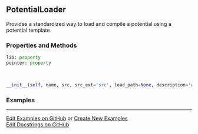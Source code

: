 ## <a id="RynLib.PlzNumbers.PotentialLoader.PotentialLoader">PotentialLoader</a>
Provides a standardized way to load and compile a potential using a potential template

### Properties and Methods
```python
lib: property
pointer: property
```
<a id="RynLib.PlzNumbers.PotentialLoader.PotentialLoader.__init__">&nbsp;</a>
```python
__init__(self, name, src, src_ext='src', load_path=None, description='A compiled potential', version='1.0.0', include_dirs=None, linked_libs=None, macros=None, source_files=None, build_script=None, requires_make=False, out_dir=None, python_potential=False, cleanup_build=True, pointer_name=None): 
```

### Examples


___

[Edit Examples on GitHub](https://github.com/McCoyGroup/References/edit/gh-pages/Documentation/examples/RynLib/PlzNumbers/PotentialLoader/PotentialLoader.md) or 
[Create New Examples](https://github.com/McCoyGroup/References/new/gh-pages/?filename=Documentation/examples/RynLib/PlzNumbers/PotentialLoader/PotentialLoader.md) <br/>
[Edit Docstrings on GitHub](https://github.com/McCoyGroup/RynLib/edit/master/PlzNumbers/PotentialLoader.py?message=Update%20Docs)